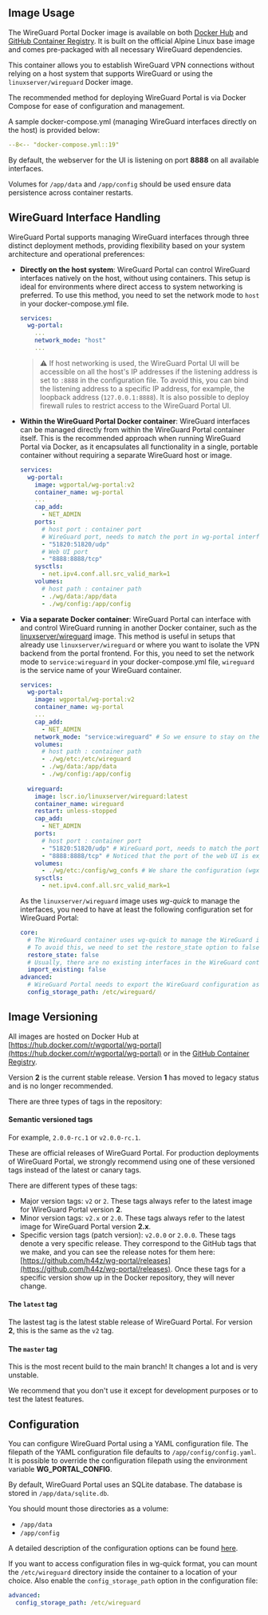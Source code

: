 ## Image Usage

The WireGuard Portal Docker image is available on both [Docker Hub](https://hub.docker.com/r/wgportal/wg-portal) and [GitHub Container Registry](https://github.com/h44z/wg-portal/pkgs/container/wg-portal).
It is built on the official Alpine Linux base image and comes pre-packaged with all necessary WireGuard dependencies.

This container allows you to establish WireGuard VPN connections without relying on a host system that supports WireGuard or using the `linuxserver/wireguard` Docker image.

The recommended method for deploying WireGuard Portal is via Docker Compose for ease of configuration and management.

A sample docker-compose.yml (managing WireGuard interfaces directly on the host) is provided below:

```yaml
--8<-- "docker-compose.yml::19"
```

By default, the webserver for the UI is listening on port **8888** on all available interfaces.

Volumes for `/app/data` and `/app/config` should be used ensure data persistence across container restarts.

## WireGuard Interface Handling

WireGuard Portal supports managing WireGuard interfaces through three distinct deployment methods, providing flexibility based on your system architecture and operational preferences:

 - **Directly on the host system**: 
   WireGuard Portal can control WireGuard interfaces natively on the host, without using containers. 
   This setup is ideal for environments where direct access to system networking is preferred.
   To use this method, you need to set the network mode to `host` in your docker-compose.yml file.
   ```yaml
   services:
     wg-portal:
       ...
       network_mode: "host"
       ...
   ```
   > :warning: If host networking is used, the WireGuard Portal UI will be accessible on all the host's IP addresses if the listening address is set to `:8888` in the configuration file.
   To avoid this, you can bind the listening address to a specific IP address, for example, the loopback address (`127.0.0.1:8888`). It is also possible to deploy firewall rules to restrict access to the WireGuard Portal UI.

 - **Within the WireGuard Portal Docker container**: 
   WireGuard interfaces can be managed directly from within the WireGuard Portal container itself.
   This is the recommended approach when running WireGuard Portal via Docker, as it encapsulates all functionality in a single, portable container without requiring a separate WireGuard host or image.
   ```yaml
   services:
     wg-portal:
       image: wgportal/wg-portal:v2
       container_name: wg-portal
       ...
       cap_add:
         - NET_ADMIN
       ports:
         # host port : container port
         # WireGuard port, needs to match the port in wg-portal interface config (add one port mapping for each interface)
         - "51820:51820/udp" 
         # Web UI port
         - "8888:8888/tcp"
       sysctls:
         - net.ipv4.conf.all.src_valid_mark=1
       volumes:
         # host path : container path
         - ./wg/data:/app/data
         - ./wg/config:/app/config
   ```

 - **Via a separate Docker container**: 
   WireGuard Portal can interface with and control WireGuard running in another Docker container, such as the [linuxserver/wireguard](https://docs.linuxserver.io/images/docker-wireguard/) image.
   This method is useful in setups that already use `linuxserver/wireguard` or where you want to isolate the VPN backend from the portal frontend.
   For this, you need to set the network mode to `service:wireguard` in your docker-compose.yml file, `wireguard` is the service name of your WireGuard container.
   ```yaml
   services:
     wg-portal:
       image: wgportal/wg-portal:v2
       container_name: wg-portal
       ...
       cap_add:
         - NET_ADMIN
       network_mode: "service:wireguard" # So we ensure to stay on the same network as the wireguard container.
       volumes:
         # host path : container path
         - ./wg/etc:/etc/wireguard
         - ./wg/data:/app/data
         - ./wg/config:/app/config
    
     wireguard:
       image: lscr.io/linuxserver/wireguard:latest
       container_name: wireguard
       restart: unless-stopped
       cap_add:
         - NET_ADMIN
       ports:
         # host port : container port
         - "51820:51820/udp" # WireGuard port, needs to match the port in wg-portal interface config
         - "8888:8888/tcp" # Noticed that the port of the web UI is exposed in the wireguard container.
       volumes:
         - ./wg/etc:/config/wg_confs # We share the configuration (wgx.conf) between wg-portal and wireguard
       sysctls:
         - net.ipv4.conf.all.src_valid_mark=1
   ```
   As the `linuxserver/wireguard` image uses _wg-quick_ to manage the interfaces, you need to have at least the following configuration set for WireGuard Portal:
   ```yaml
   core:
     # The WireGuard container uses wg-quick to manage the WireGuard interfaces - this conflicts with WireGuard Portal during startup.
     # To avoid this, we need to set the restore_state option to false so that wg-quick can create the interfaces.
     restore_state: false
     # Usually, there are no existing interfaces in the WireGuard container, so we can set this to false.
     import_existing: false
   advanced:
     # WireGuard Portal needs to export the WireGuard configuration as wg-quick config files so that the WireGuard container can use them.
     config_storage_path: /etc/wireguard/
   ```

## Image Versioning

All images are hosted on Docker Hub at [https://hub.docker.com/r/wgportal/wg-portal](https://hub.docker.com/r/wgportal/wg-portal) or in the [GitHub Container Registry](https://github.com/h44z/wg-portal/pkgs/container/wg-portal).

Version **2** is the current stable release. Version **1** has moved to legacy status and is no longer recommended.

There are three types of tags in the repository:

#### Semantic versioned tags

For example, `2.0.0-rc.1` or `v2.0.0-rc.1`.

These are official releases of WireGuard Portal. For production deployments of WireGuard Portal, we strongly recommend using one of these versioned tags instead of the latest or canary tags.

There are different types of these tags:

 - Major version tags: `v2` or `2`. These tags always refer to the latest image for WireGuard Portal version **2**.
 - Minor version tags: `v2.x` or `2.0`. These tags always refer to the latest image for WireGuard Portal version **2.x**.
 - Specific version tags (patch version): `v2.0.0` or `2.0.0`. These tags denote a very specific release. They correspond to the GitHub tags that we make, and you can see the release notes for them here: [https://github.com/h44z/wg-portal/releases](https://github.com/h44z/wg-portal/releases). Once these tags for a specific version show up in the Docker repository, they will never change. 

#### The `latest` tag

The lastest tag is the latest stable release of WireGuard Portal. For version **2**, this is the same as the `v2` tag.

#### The `master` tag

This is the most recent build to the main branch! It changes a lot and is very unstable.

We recommend that you don't use it except for development purposes or to test the latest features.


## Configuration

You can configure WireGuard Portal using a YAML configuration file.
The filepath of the YAML configuration file defaults to `/app/config/config.yaml`.
It is possible to override the configuration filepath using the environment variable **WG_PORTAL_CONFIG**.

By default, WireGuard Portal uses an SQLite database. The database is stored in `/app/data/sqlite.db`.

You should mount those directories as a volume:

- `/app/data`
- `/app/config`

A detailed description of the configuration options can be found [here](../configuration/overview.md).

If you want to access configuration files in wg-quick format, you can mount the `/etc/wireguard` directory inside the container to a location of your choice.
Also enable the `config_storage_path` option in the configuration file:
```yaml
advanced:
  config_storage_path: /etc/wireguard
```
